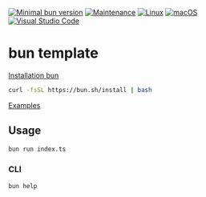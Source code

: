 [![Minimal bun version](https://img.shields.io/static/v1?label=bun&message=%3E=0.1.4&color)](https://github.com/oven-sh/bun/releases/tag/bun-v0.1.4)
[![Maintenance](https://img.shields.io/badge/Maintained%3F-yes-green.svg)](https://GitHub.com/stephen-shopopop/bun-template/graphs/commit-activity)
[![Linux](https://svgshare.com/i/Zhy.svg)](https://svgshare.com/i/Zhy.svg)
[![macOS](https://svgshare.com/i/ZjP.svg)](https://svgshare.com/i/ZjP.svg)
[![Visual Studio Code](https://img.shields.io/badge/--007ACC?logo=visual%20studio%20code&logoColor=ffffff)](https://code.visualstudio.com/)

# bun template

[Installation bun](https://bun.sh)

```bash
curl -fsSL https://bun.sh/install | bash
```

[Examples](https://github.com/oven-sh/bun/tree/main/examples)

## Usage

```bash
bun run index.ts
```

### CLI

```bash
bun help
```
